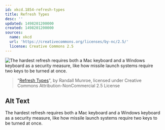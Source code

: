 ```yaml
---
id: xkcd.1854-refresh-types
title: Refresh Types
desc: ''
updated: 1498201200000
created: 1498201200000
sources:
  name: xkcd
  url: 'https://creativecommons.org/licenses/by-nc/2.5/'
  license: Creative Commons 2.5
---
```

![The hardest refresh requires both a Mac keyboard and a Windows keyboard as a security measure, like how missile launch systems require two keys to be turned at once.](https://imgs.xkcd.com/comics/refresh_types.png)
> "[Refresh Types](https://xkcd.com/1854/)", by Randall Munroe, licensed under Creative Commons Attribution-NonCommercial 2.5 License

## Alt Text
The hardest refresh requires both a Mac keyboard and a Windows keyboard as a security measure, like how missile launch systems require two keys to be turned at once.

